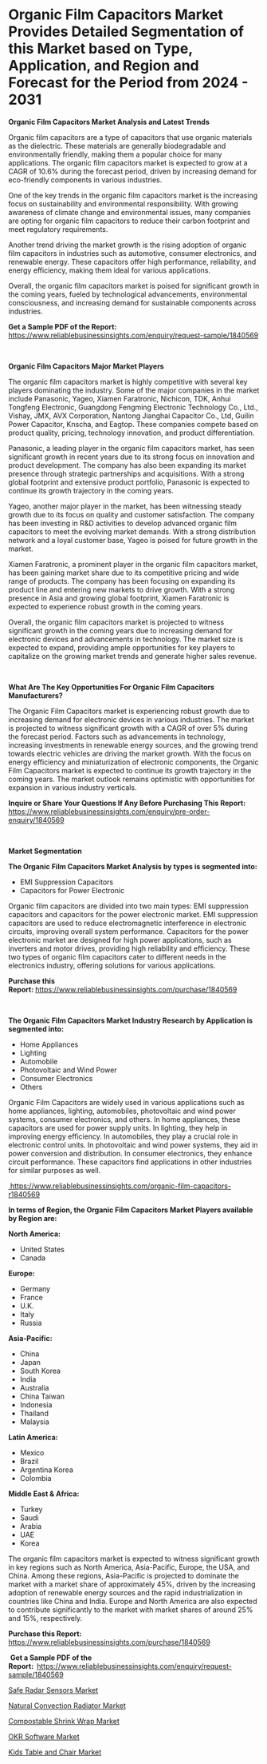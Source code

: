<p><h1>Organic Film Capacitors Market Provides Detailed Segmentation of this Market based on Type, Application, and Region and Forecast for the Period from 2024 - 2031</h1></p><p><strong>Organic Film Capacitors Market Analysis and Latest Trends</strong></p>
<p><p>Organic film capacitors are a type of capacitors that use organic materials as the dielectric. These materials are generally biodegradable and environmentally friendly, making them a popular choice for many applications. The organic film capacitors market is expected to grow at a CAGR of 10.6% during the forecast period, driven by increasing demand for eco-friendly components in various industries.</p><p>One of the key trends in the organic film capacitors market is the increasing focus on sustainability and environmental responsibility. With growing awareness of climate change and environmental issues, many companies are opting for organic film capacitors to reduce their carbon footprint and meet regulatory requirements.</p><p>Another trend driving the market growth is the rising adoption of organic film capacitors in industries such as automotive, consumer electronics, and renewable energy. These capacitors offer high performance, reliability, and energy efficiency, making them ideal for various applications.</p><p>Overall, the organic film capacitors market is poised for significant growth in the coming years, fueled by technological advancements, environmental consciousness, and increasing demand for sustainable components across industries.</p></p>
<p><strong>Get a Sample PDF of the Report:&nbsp;</strong> <a href="https://www.reliablebusinessinsights.com/enquiry/request-sample/1840569">https://www.reliablebusinessinsights.com/enquiry/request-sample/1840569</a></p>
<p>&nbsp;</p>
<p><strong>Organic Film Capacitors Major Market Players</strong></p>
<p><p>The organic film capacitors market is highly competitive with several key players dominating the industry. Some of the major companies in the market include Panasonic, Yageo, Xiamen Faratronic, Nichicon, TDK, Anhui Tongfeng Electronic, Guangdong Fengming Electronic Technology Co., Ltd., Vishay, JMX, AVX Corporation, Nantong Jianghai Capacitor Co., Ltd, Guilin Power Capacitor, Knscha, and Eagtop. These companies compete based on product quality, pricing, technology innovation, and product differentiation.</p><p>Panasonic, a leading player in the organic film capacitors market, has seen significant growth in recent years due to its strong focus on innovation and product development. The company has also been expanding its market presence through strategic partnerships and acquisitions. With a strong global footprint and extensive product portfolio, Panasonic is expected to continue its growth trajectory in the coming years.</p><p>Yageo, another major player in the market, has been witnessing steady growth due to its focus on quality and customer satisfaction. The company has been investing in R&D activities to develop advanced organic film capacitors to meet the evolving market demands. With a strong distribution network and a loyal customer base, Yageo is poised for future growth in the market.</p><p>Xiamen Faratronic, a prominent player in the organic film capacitors market, has been gaining market share due to its competitive pricing and wide range of products. The company has been focusing on expanding its product line and entering new markets to drive growth. With a strong presence in Asia and growing global footprint, Xiamen Faratronic is expected to experience robust growth in the coming years.</p><p>Overall, the organic film capacitors market is projected to witness significant growth in the coming years due to increasing demand for electronic devices and advancements in technology. The market size is expected to expand, providing ample opportunities for key players to capitalize on the growing market trends and generate higher sales revenue.</p></p>
<p>&nbsp;</p>
<p><strong>What Are The Key Opportunities For Organic Film Capacitors Manufacturers?</strong></p>
<p><p>The Organic Film Capacitors market is experiencing robust growth due to increasing demand for electronic devices in various industries. The market is projected to witness significant growth with a CAGR of over 5% during the forecast period. Factors such as advancements in technology, increasing investments in renewable energy sources, and the growing trend towards electric vehicles are driving the market growth. With the focus on energy efficiency and miniaturization of electronic components, the Organic Film Capacitors market is expected to continue its growth trajectory in the coming years. The market outlook remains optimistic with opportunities for expansion in various industry verticals.</p></p>
<p><strong>Inquire or Share Your Questions If Any Before Purchasing This Report:</strong> <a href="https://www.reliablebusinessinsights.com/enquiry/pre-order-enquiry/1840569">https://www.reliablebusinessinsights.com/enquiry/pre-order-enquiry/1840569</a></p>
<p>&nbsp;</p>
<p><strong>Market Segmentation</strong></p>
<p><strong>The Organic Film Capacitors Market Analysis by types is segmented into:</strong></p>
<p><ul><li>EMI Suppression Capacitors</li><li>Capacitors for Power Electronic</li></ul></p>
<p><p>Organic film capacitors are divided into two main types: EMI suppression capacitors and capacitors for the power electronic market. EMI suppression capacitors are used to reduce electromagnetic interference in electronic circuits, improving overall system performance. Capacitors for the power electronic market are designed for high power applications, such as inverters and motor drives, providing high reliability and efficiency. These two types of organic film capacitors cater to different needs in the electronics industry, offering solutions for various applications.</p></p>
<p><strong>Purchase this Report:&nbsp;</strong><a href="https://www.reliablebusinessinsights.com/purchase/1840569">https://www.reliablebusinessinsights.com/purchase/1840569</a></p>
<p>&nbsp;</p>
<p><strong>The Organic Film Capacitors Market Industry Research by Application is segmented into:</strong></p>
<p><ul><li>Home Appliances</li><li>Lighting</li><li>Automobile</li><li>Photovoltaic and Wind Power</li><li>Consumer Electronics</li><li>Others</li></ul></p>
<p><p>Organic Film Capacitors are widely used in various applications such as home appliances, lighting, automobiles, photovoltaic and wind power systems, consumer electronics, and others. In home appliances, these capacitors are used for power supply units. In lighting, they help in improving energy efficiency. In automobiles, they play a crucial role in electronic control units. In photovoltaic and wind power systems, they aid in power conversion and distribution. In consumer electronics, they enhance circuit performance. These capacitors find applications in other industries for similar purposes as well.</p></p>
<p><a href="https://www.reliablebusinessinsights.com/organic-film-capacitors-r1840569">&nbsp;https://www.reliablebusinessinsights.com/organic-film-capacitors-r1840569</a></p>
<p><strong>In terms of Region, the Organic Film Capacitors Market Players available by Region are:</strong></p>
<p>
    <p> <strong> North America: </strong>
        <ul>
            <li>United States</li>
            <li>Canada</li>
        </ul>
        </p> 
    <p> <strong> Europe: </strong>
        <ul>
            <li>Germany</li>
            <li>France</li>
            <li>U.K.</li>
            <li>Italy</li>
            <li>Russia</li>
        </ul>
        </p> 
    <p> <strong> Asia-Pacific: </strong>
        <ul>
            <li>China</li>
            <li>Japan</li>
            <li>South Korea</li>
            <li>India</li>
            <li>Australia</li>
            <li>China Taiwan</li>
            <li>Indonesia</li>
            <li>Thailand</li>
            <li>Malaysia</li>
        </ul>
        </p> 
    <p> <strong> Latin America: </strong>
        <ul>
            <li>Mexico</li>
            <li>Brazil</li>
            <li>Argentina Korea</li>
            <li>Colombia</li>
        </ul>
        </p> 
    <p> <strong> Middle East & Africa: </strong>
        <ul>
            <li>Turkey</li>
            <li>Saudi</li>
            <li>Arabia</li>
            <li>UAE</li>
            <li>Korea</li>
        </ul>
    </p>
    </p>
<p><p>The organic film capacitors market is expected to witness significant growth in key regions such as North America, Asia-Pacific, Europe, the USA, and China. Among these regions, Asia-Pacific is projected to dominate the market with a market share of approximately 45%, driven by the increasing adoption of renewable energy sources and the rapid industrialization in countries like China and India. Europe and North America are also expected to contribute significantly to the market with market shares of around 25% and 15%, respectively.</p></p>
<p><strong>Purchase this Report: </strong><a href="https://www.reliablebusinessinsights.com/purchase/1840569">https://www.reliablebusinessinsights.com/purchase/1840569</a></p>
<p>&nbsp;<strong>Get a Sample PDF of the Report:&nbsp;&nbsp;</strong><a href="https://www.reliablebusinessinsights.com/enquiry/request-sample/1840569">https://www.reliablebusinessinsights.com/enquiry/request-sample/1840569</a></p>
<p><strong></strong></p>
<p><p><a href="https://medium.com/@andrew.gibson967/safe-radar-sensors-market-size-share-analysis-growth-trends-forecast-2024-2031-b07233c5d408">Safe Radar Sensors Market</a></p><p><a href="https://medium.com/@nathan.skinner8798456/deep-dive-into-the-natural-convection-radiator-market-itstrends-market-segmentation-and-c8e08f1d71b5">Natural Convection Radiator Market</a></p><p><a href="https://www.linkedin.com/pulse/compostable-shrink-wrap-market-trends-focusing-insight-forecast-nsyxe">Compostable Shrink Wrap Market</a></p><p><a href="https://www.linkedin.com/pulse/okr-software-market-size-share-analysis-growth-trends-i4ode">OKR Software Market</a></p><p><a href="https://github.com/lorenzaSchmeler/Market-Research-Report-List-2/blob/main/kids-table-and-chair-market.md">Kids Table and Chair Market</a></p></p>